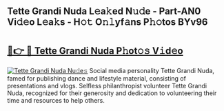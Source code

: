 ## Tette Grandi Nuda L𝚎a𝚔ed N𝚞𝚍e - Part-AN0 Vi𝚍𝚎o L𝚎a𝚔s - H𝚘𝚝 O𝚗𝚕yf𝚊ns P𝚑𝚘tos BYv96

# <h2><a href="http://kf6vrwd.oniu.top/?m=Tette+Grandi+Nuda">🔗👉 🔴 Tette Grandi Nuda P𝚑ot𝚘𝚜 V𝚒d𝚎o</a></h2>

[![Tette Grandi Nuda Nu𝚍e𝚜](https://i.imgur.com/0qMVB7G.gif)](http://kf6vrwd.oniu.top/?m=Tette+Grandi+Nuda)
Social media personality Tette Grandi Nuda, famed for publishing dance and lifestyle material, consisting of presentations and vlogs. Selfless philanthropist volunteer Tette Grandi Nuda, recognized for their generosity and dedication to volunteering their time and resources to help others.  
